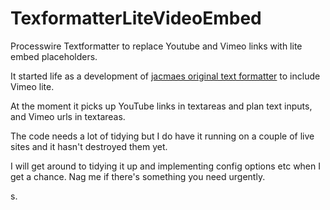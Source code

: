 # TexformatterLiteVideoEmbed
Processwire Textformatter to replace Youtube and Vimeo links with lite embed placeholders.

It started life as a development of [jacmaes original text formatter](https://github.com/jacmaes/TextformatterLiteYouTubeEmbed) to include Vimeo lite.

At the moment it picks up YouTube links in textareas and plan text inputs, and Vimeo urls in textareas.

The code needs a lot of tidying but I do have it running on a couple of live sites and it hasn't destroyed them yet.

I will get around to tidying it up and implementing config options etc when I get a chance. Nag me if there's something you need urgently.

s.
